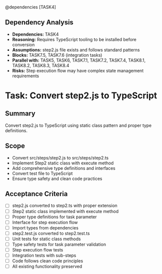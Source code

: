 @dependencies [TASK4]

<!-- DEPENDENCY REASONING -->
## Dependency Analysis
- **Dependencies:** TASK4
- **Reasoning:** Requires TypeScript tooling to be installed before conversion
- **Assumptions:** step2.js file exists and follows standard patterns
- **Blocks:** TASK7.5, TASK7.6 (integration tasks)
- **Parallel with:** TASK5, TASK6, TASK7.1, TASK7.2, TASK7.4, TASK8.1, TASK8.2, TASK8.3, TASK8.4
- **Risks:** Step execution flow may have complex state management requirements

# Task: Convert step2.js to TypeScript

## Summary
Convert step2.js to TypeScript using static class pattern and proper type definitions.

## Scope
- Convert src/steps/step2.js to src/steps/step2.ts
- Implement Step2 static class with execute method
- Add comprehensive type definitions and interfaces
- Convert test file to TypeScript
- Ensure type safety and clean code practices

## Acceptance Criteria
- [ ] step2.js converted to step2.ts with proper extension
- [ ] Step2 static class implemented with execute method
- [ ] Proper type definitions for task parameter
- [ ] Interface for step execution flow
- [ ] Import types from dependencies
- [ ] step2.test.js converted to step2.test.ts
- [ ] Unit tests for static class methods
- [ ] Type safety tests for task parameter validation
- [ ] Step execution flow tests
- [ ] Integration tests with sub-steps
- [ ] Code follows clean code principles
- [ ] All existing functionality preserved